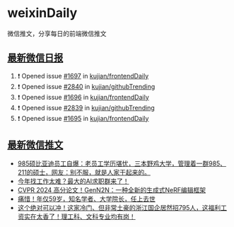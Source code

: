 # weixinDaily
微信推文，分享每日的前端微信推文

## [最新微信日报](https://github.com/kujian/weixinDaily/issues)

<!--START_SECTION:activity-->
1. ❗ Opened issue [#1697](https://github.com/kujian/frontendDaily/issues/1697) in [kujian/frontendDaily](https://github.com/kujian/frontendDaily)
2. ❗ Opened issue [#2840](https://github.com/kujian/githubTrending/issues/2840) in [kujian/githubTrending](https://github.com/kujian/githubTrending)
3. ❗ Opened issue [#1696](https://github.com/kujian/frontendDaily/issues/1696) in [kujian/frontendDaily](https://github.com/kujian/frontendDaily)
4. ❗ Opened issue [#2839](https://github.com/kujian/githubTrending/issues/2839) in [kujian/githubTrending](https://github.com/kujian/githubTrending)
5. ❗ Opened issue [#1695](https://github.com/kujian/frontendDaily/issues/1695) in [kujian/frontendDaily](https://github.com/kujian/frontendDaily)
<!--END_SECTION:activity-->


## [最新微信推文](https://weixin.qdkfweb.cn/)

<!-- BLOG-POST-LIST:START -->
- [985硕比亚迪员工自爆：老员工学历堪忧，三本野鸡大学，管理着一群985、211的硕士，网友：别不服，就是人家干起来的。](https://weixin.qdkfweb.cn/42440.html)
- [今年找工作太难？最大的AI求职群来了！](https://weixin.qdkfweb.cn/42613.html)
- [CVPR 2024 高分论文！GenN2N：一种全新的生成式NeRF编辑框架](https://weixin.qdkfweb.cn/42614.html)
- [痛惜！年仅59岁，知名学者、大学院长，任上去世](https://weixin.qdkfweb.cn/42617.html)
- [这个绝对可以冲！这家冷门、但非常土豪的浙江国企居然招795人，这福利工资实在太香了！理工科、文科专业均有岗！](https://weixin.qdkfweb.cn/42513.html)
<!-- BLOG-POST-LIST:END -->